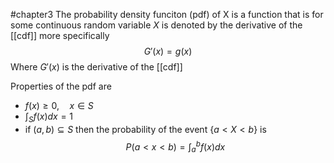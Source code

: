 #chapter3
The probability density funciton (pdf) of X is a function that is for some continuous random variable $X$ is denoted by the derivative of the [[cdf]] more specifically $$G'(x) = g(x)$$ Where $G'(x)$ is the derivative of the [[cdf]]

Properties of the pdf are 
* $f(x) \geq 0, \quad x\in S$
* $\int_S f(x)dx = 1$
* if $(a,b)\subseteq S$ then the probability of the event $\{a < X <b \}$ is $$P(a < x < b) = \int_{a}^{b}f(x)dx$$